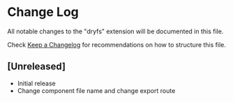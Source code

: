 # Change Log

All notable changes to the "dryfs" extension will be documented in this file.

Check [Keep a Changelog](http://keepachangelog.com/) for recommendations on how to structure this file.

## [Unreleased]

- Initial release
- Change component file name and change export route
